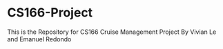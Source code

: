 # CS166-Project
This is the Repository for CS166 Cruise Management Project By Vivian Le and Emanuel Redondo
